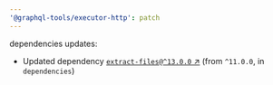 ```yaml
---
'@graphql-tools/executor-http': patch
---
```


dependencies updates: 

- Updated dependency [`extract-files@^13.0.0` ↗︎](https://www.npmjs.com/package/extract-files/v/13.0.0) (from `^11.0.0`, in `dependencies`)

